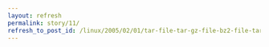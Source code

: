 ```yaml
---
layout: refresh
permalink: story/11/
refresh_to_post_id: /linux/2005/02/01/tar-file-tar-gz-file-bz2-file-tar-z
---
```

